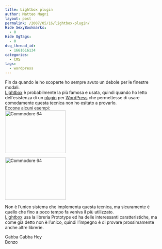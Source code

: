 ```yaml
---
title: Lightbox plugin
author: Matteo Magni
layout: post
permalink: /2007/05/16/lightbox-plugin/
Hide SexyBookmarks:
  - 0
Hide OgTags:
  - 0
dsq_thread_id:
  - 1661616134
categories:
  - CMS
tags:
  - wordpress
---
```

Fin da quando le ho scoperte ho sempre avuto un debole per le finestre modali.  
[Lightbox][1] è probabilmente la più famosa e usata, quindi quando ho letto dell&#8217;esistenza di un [plugin][2] per [WordPress][3] che permettesse di usare comodamente questa tecnica non ho esitato a provarlo.  
Eccone alcuni esempi:  
<a href="http://www.ilbonzo.org/images/foto/c64_1.jpg" rel="lightbox" title="commodore 64"><img src="http://www.ilbonzo.org/images/foto/c64_1.jpg" width="200" height="140" alt="Commodore 64" /></a>

<a href="http://www.ilbonzo.org/images/foto/c64_2.jpg" rel="lightbox" title="Commodore 64"><img src="http://www.ilbonzo.org/images/foto/c64_2.jpg" width="200" height="140" alt="Commodore 64" /></a>

Non è l&#8217;unico sistema che implementa questa tecnica, ma sicuramente è quello che fino a poco tempo fa veniva il più utilizzato.  
[Lightbox][1] usa la libreria Prototype ed ha delle interessanti caratteristiche, ma come già detto non è l&#8217;unico, quindi l&#8217;impegno è di provare prossimamente anche altre librerie.

Gabba Gabba Hey  
Bonzo

<div class='kindleWidget kindleLight' >
  
</div>



 [1]: http://www.huddletogether.com/projects/lightbox/
 [2]: http://zeo.unic.net.my/notes/wp-lightbox-js-wordpress-plugin/
 [3]: http://www.wordpress-it.it/